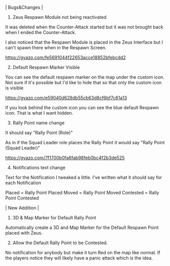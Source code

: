 | Bugs&Changes |

1) Zeus Respawn Module not being reactivated

It was deleted when the Counter-Attack started but it was not brought back when I ended the Counter-Attack.

I also noticed that the Respawn Module is placed in the Zeus Interface but I can't spawn there when in the Respawn Screen.

https://gyazo.com/fe5691044f22653acce18852bfebcdd2

2) Default Respawn Marker Visible

You can see the default respawn marker on the map under the custom icon.
Not sure if it's possible but I'd like to hide that so that only the custom icon is visible

https://gyazo.com/e59040d628db55cb63d8cf6bf7c61a13

If you look behind the custom icon you can see the blue default Respawn icon.
That is what I want hidden.

3) Rally Point name change

It should say "Rally Point (Role)"

As in if the Squad Leader role places the Rally Point it would say "Rally Point (Squad Leader)"

https://gyazo.com/7f1700b0fa6fab98feb0bc4f2b3de525

4) Notifications text change

Text for the Notification I tweaked a little.
I've written what it should say for each Notification

Placed = Rally Point Placed
Moved = Rally Point Moved
Contested = Rally Point Contested

| New Addition |

1) 3D & Map Marker for Default Rally Point

Automatically create a 3D and Map Marker for the Default Respawn Point placed with Zeus.

2) Allow the Default Rally Point to be Contested.

No notification for anybody but make it turn Red on the map like normal.
If the players notice they will likely have a panic attack which is the idea.